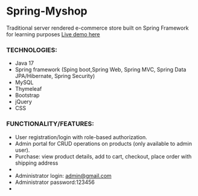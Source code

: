 # Spring-Myshop
Traditional server rendered e-commerce store built on Spring Framework
for learning purposes
[Live demo here](https://spring-online.herokuapp.com)

### TECHNOLOGIES:
* Java 17
* Spring framework (Sping boot,Spring Web, Spring MVC, Spring Data JPA/Hibernate, Spring Security)
* MySQL
* Thymeleaf
* Bootstrap
* jQuery
* CSS

### FUNCTIONALITY/FEATURES:
* User registration/login with role-based authorization.
* Admin portal for CRUD operations on products (only available to admin user).
* Purchase: view product details, add to cart, checkout, place order with shipping address
* 
* Administrator login: admin@gmail.com
* Administrator password:123456
* 

